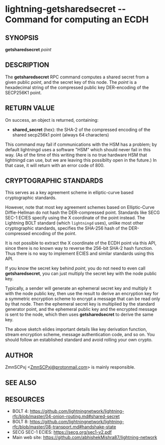 lightning-getsharedsecret -- Command for computing an ECDH
==========================================================

SYNOPSIS
--------

**getsharedsecret** *point*

DESCRIPTION
-----------

The **getsharedsecret** RPC command computes a shared secret from a
given public *point*, and the secret key of this node.
The *point* is a hexadecimal string of the compressed public
key DER-encoding of the SECP256K1 point.

RETURN VALUE
------------

[comment]: # (GENERATE-FROM-SCHEMA-START)
On success, an object is returned, containing:
- **shared_secret** (hex): the SHA-2 of the compressed encoding of the shared secp256k1 point (always 64 characters)

[comment]: # (GENERATE-FROM-SCHEMA-END)

This command may fail if communications with the HSM has a
problem;
by default lightningd uses a software "HSM" which should
never fail in this way.
(As of the time of this writing there is no true hardware
HSM that lightningd can use, but we are leaving this
possibilty open in the future.)
In that case, it will return with an error code of 800.

CRYPTOGRAPHIC STANDARDS
-----------------------

This serves as a key agreement scheme in elliptic-curve based
cryptographic standards.

However, note that most key agreement schemes based on
Elliptic-Curve Diffie-Hellman do not hash the DER-compressed
point.
Standards like SECG SEC-1 ECIES specify using the X coordinate
of the point instead.
The Lightning BOLT standard (which `lightningd` uses), unlike
most other cryptographic standards, specifies the SHA-256 hash
of the DER-compressed encoding of the point.

It is not possible to extract the X coordinate of the ECDH point
via this API, since there is no known way to reverse the 256-bit
SHA-2 hash function.
Thus there is no way to implement ECIES and similar standards using
this API.

If you know the secret key behind *point*, you do not need to
even call **getsharedsecret**, you can just multiply the secret key
with the node public key.

Typically, a sender will generate an ephemeral secret key
and multiply it with the node public key,
then use the result to derive an encryption key
for a symmetric encryption scheme
to encrypt a message that can be read only by that node.
Then the ephemeral secret key is multiplied
by the standard generator point,
and the ephemeral public key and the encrypted message is
sent to the node,
which then uses **getsharedsecret** to derive the same key.

The above sketch elides important details like
key derivation function, stream encryption scheme,
message authentication code, and so on.
You should follow an established standard and avoid
rolling your own crypto.

AUTHOR
------

ZmnSCPxj <<ZmnSCPxj@protonmail.com>> is mainly responsible.

SEE ALSO
--------

RESOURCES
---------

* BOLT 4: <https://github.com/lightningnetwork/lightning-rfc/blob/master/04-onion-routing.md#shared-secret>
* BOLT 8: <https://github.com/lightningnetwork/lightning-rfc/blob/master/08-transport.md#handshake-state>
* SECG SEC-1 ECIES: <https://secg.org/sec1-v2.pdf>
* Main web site: <https://github.com/abhishekMishra87/lightning-network>


[comment]: # ( SHA256STAMP:e54898c6b950be6242a641212b71b6ce33ea31068f3572cd42be5d2b87365eb7)
